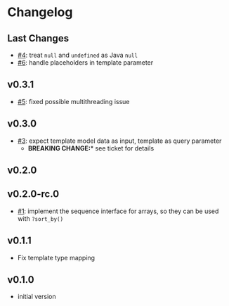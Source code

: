 # Changelog

## Last Changes

- [#4](https://github.com/aixigo/freemarker-loader/issues/4): treat `null` and `undefined` as Java `null`
- [#6](https://github.com/aixigo/freemarker-loader/issues/6): handle placeholders in template parameter


## v0.3.1

- [#5](https://github.com/aixigo/freemarker-loader/issues/5): fixed possible multithreading issue


## v0.3.0

- [#3](https://github.com/aixigo/freemarker-loader/issues/3): expect template model data as input, template as query parameter
    + **BREAKING CHANGE:*** see ticket for details


## v0.2.0


## v0.2.0-rc.0

- [#1](https://github.com/aixigo/freemarker-loader/issues/1): implement the sequence interface for arrays, so they can be used with `?sort_by()`


## v0.1.1

- Fix template type mapping


## v0.1.0

- initial version
